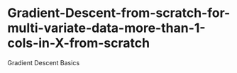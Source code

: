 # Gradient-Descent-from-scratch-for-multi-variate-data-more-than-1-cols-in-X-from-scratch
Gradient Descent Basics 
